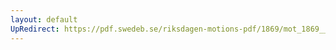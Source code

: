 ```yaml
---
layout: default
UpRedirect: https://pdf.swedeb.se/riksdagen-motions-pdf/1869/mot_1869__ak__00083/mot_1869__ak__00083_002.pdf
---
```


